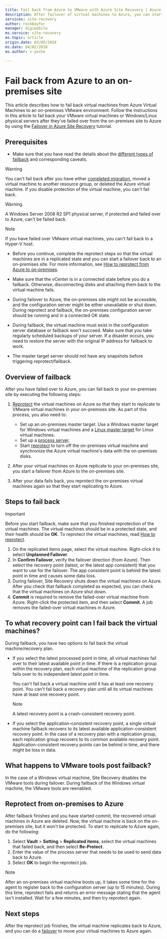 ```yaml
---
title: Fail back from Azure to VMware with Azure Site Recovery | Azure
description: After failover of virtual machines to Azure, you can start a failback to bring virtual machines back to on-premises. Learn the steps for how to fail back.
services: site-recovery
author: rockboyfor
manager: digimobile
ms.service: site-recovery
ms.topic: article
origin.date: 03/05/2018
ms.date: 04/02/2018
ms.author: v-yeche

---
```

# Fail back from Azure to an on-premises site

This article describes how to fail back virtual machines from Azure Virtual Machines to an on-premises VMware environment. Follow the instructions in this article to fail back your VMware virtual machines or Windows/Linux physical servers after they've failed over from the on-premises site to Azure by using the [Failover in Azure Site Recovery](site-recovery-failover.md) tutorial.

## Prerequisites
- Make sure that you have read the details about the [different types of failback](concepts-types-of-failback.md) and corresponding caveats.

> [!WARNING]
> You can't fail back after you have either [completed migration](migrate-overview.md#what-do-we-mean-by-migration), moved a virtual machine to another resource group, or deleted the Azure virtual machine. If you disable protection of the virtual machine, you can't fail back.

> [!WARNING]
> A Windows Server 2008 R2 SP1 physical server, if protected and failed over to Azure, can't be failed back.

> [!NOTE]
> If you have failed over VMware virtual machines, you can't fail back to a Hyper-V host.

- Before you continue, complete the reprotect steps so that the virtual machines are in a replicated state and you can start a failover back to an on-premises site. For more information, see [How to reprotect from Azure to on-premises](vmware-azure-reprotect.md).

- Make sure that the vCenter is in a connected state before you do a failback. Otherwise, disconnecting disks and attaching them back to the virtual machine fails.

- During failover to Azure, the on-premises site might not be accessible, and the configuration server might be either unavailable or shut down. During reprotect and failback, the on-premises configuration server should be running and in a connected OK state. 

- During failback, the virtual machine must exist in the configuration server database or failback won't succeed. Make sure that you take regularly scheduled backups of your server. If a disaster occurs, you need to restore the server with the original IP address for failback to work.

- The master target server should not have any snapshots before triggering reprotect/failback.

## Overview of failback
After you have failed over to Azure, you can fail back to your on-premises site by executing the following steps:

1. [Reprotect](vmware-azure-reprotect.md) the virtual machines on Azure so that they start to replicate to VMware virtual machines in your on-premises site. As part of this process, you also need to:

    * Set up an on-premises master target. Use a Windows master target for Windows virtual machines and a [Linux master target](vmware-azure-install-linux-master-target.md) for Linux virtual machines.
    * Set up a [process server](vmware-azure-set-up-process-server-azure.md).
    * Start [reprotect](vmware-azure-reprotect.md) to turn off the on-premises virtual machine and synchronize the Azure virtual machine's data with the on-premises disks.

2. After your virtual machines on Azure replicate to your on-premises site, you start a failover from Azure to the on-premises site.

3. After your data fails back, you reprotect the on-premises virtual machines again so that they start replicating to Azure.

<!-- Not Avaialble on VIDEO -->

## Steps to fail back

> [!IMPORTANT]
> Before you start failback, make sure that you finished reprotection of the virtual machines. The virtual machines should be in a protected state, and their health should be **OK**. To reprotect the virtual machines, read [How to reprotect](vmware-azure-reprotect.md).

1. On the replicated items page, select the virtual machine. Right-click it to select **Unplanned Failover**.
2. In **Confirm Failover**, verify the failover direction (from Azure). Then select the recovery point (latest, or the latest app consistent) that you want to use for the failover. The app consistent point is behind the latest point in time and causes some data loss.
3. During failover, Site Recovery shuts down the virtual machines on Azure. After you check that failback completed as expected, you can check that the virtual machines on Azure shut down.
4. **Commit** is required to remove the failed-over virtual machine from Azure. Right-click the protected item, and then select **Commit**. A job removes the failed-over virtual machines in Azure.

## To what recovery point can I fail back the virtual machines?

During failback, you have two options to fail back the virtual machine/recovery plan.

- If you select the latest processed point in time, all virtual machines fail over to their latest available point in time. If there is a replication group within the recovery plan, each virtual machine of the replication group fails over to its independent latest point in time.

  You can't fail back a virtual machine until it has at least one recovery point. You can't fail back a recovery plan until all its virtual machines have at least one recovery point.

  > [!NOTE]
  > A latest recovery point is a crash-consistent recovery point.

- If you select the application-consistent recovery point, a single virtual machine failback recovers to its latest available application-consistent recovery point. In the case of a recovery plan with a replication group, each replication group recovers to its common available recovery point.
Application-consistent recovery points can be behind in time, and there might be loss in data.

## What happens to VMware tools post failback?

In the case of a Windows virtual machine, Site Recovery disables the VMware tools during failover. During failback of the Windows virtual machine, the VMware tools are reenabled. 

## Reprotect from on-premises to Azure
After failback finishes and you have started commit, the recovered virtual machines in Azure are deleted. Now, the virtual machine is back on the on-premises site, but it won't be protected. To start to replicate to Azure again, do the following:

1. Select **Vault** > **Setting** > **Replicated items**, select the virtual machines that failed back, and then select **Re-Protect**.
2. Enter the value of the process server that needs to be used to send data back to Azure.
3. Select **OK** to begin the reprotect job.

> [!NOTE]
> After an on-premises virtual machine boots up, it takes some time for the agent to register back to the configuration server (up to 15 minutes). During this time, reprotect fails and returns an error message stating that the agent isn't installed. Wait for a few minutes, and then try reprotect again.

## Next steps

After the reprotect job finishes, the virtual machine replicates back to Azure, and you can do a [failover](site-recovery-failover.md) to move your virtual machines to Azure again.
<!-- Update_Description: update meta properties, wording update, update link -->
